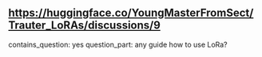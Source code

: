 ## https://huggingface.co/YoungMasterFromSect/Trauter_LoRAs/discussions/9

contains_question: yes
question_part: any guide how to use LoRa?